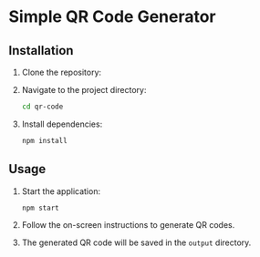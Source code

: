 # Simple QR Code Generator

## Installation

1. Clone the repository:
2. Navigate to the project directory:

   ```bash
   cd qr-code
   ```

3. Install dependencies:

   ```bash
   npm install
   ```

## Usage

1. Start the application:

   ```bash
   npm start
   ```

2. Follow the on-screen instructions to generate QR codes.
3. The generated QR code will be saved in the `output` directory.
